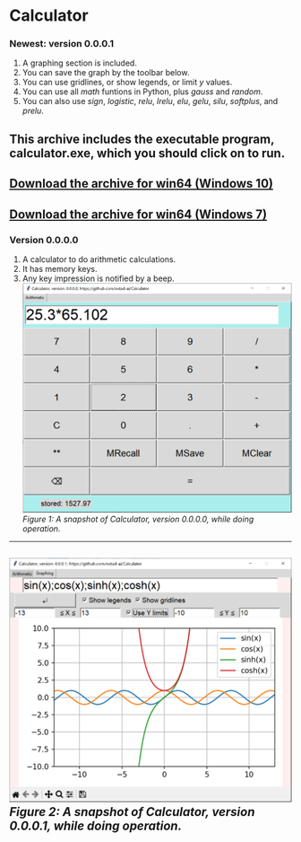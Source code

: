 # Calculator
### Newest: version 0.0.0.1
1. A graphing section is included.
2. You can save the graph by the toolbar below. 
3. You can use gridlines, or show legends, or limit *y* values.
4. You can use all *math* funtions in Python, plus *gauss* and *random*.
5. You can also use *sign*, *logistic*, *relu*, *lrelu*, *elu*, *gelu*, *silu*, *softplus*, and *prelu*.
## This archive includes the executable program, **calculator.exe**, which you should click on to run.
[Download the archive for win64 (Windows 10)](https://drive.google.com/file/d/130ibv2g8XK4Po8iC05vm8s7FRnKe8Vlh/view?usp=share_link)
---
[Download the archive for win64 (Windows 7)](https://drive.google.com/file/d/1jn98jdUaf0m3ugo6mS1hQICeJ5z8Syjp/view?usp=share_link)
---
### Version 0.0.0.0
1. A calculator to do arithmetic calculations.
2. It has memory keys.
3. Any key impression is notified by a beep.
![A snapshot of the calculator: Calculator, version 0-0-0-0](Media/ver-0-0-0-0.jpg) *Figure 1: A snapshot of Calculator, version 0.0.0.0, while doing operation.*
--- 
![A snapshot of the calculator: Calculator, newest version](Media/ver-0-0-0-1.jpg) *Figure 2: A snapshot of Calculator, version 0.0.0.1, while doing operation.*
---
